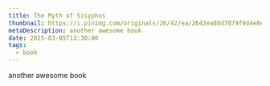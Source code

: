 ```yaml
---
title: The Myth of Sisyphus
thumbnail: https://i.pinimg.com/originals/26/42/ea/2642ea88d7879f9d4e8e93cd5adb0cbc.jpg
metaDescription: another awesome book
date: 2025-03-05T13:30:00
tags:
  - book
---
```

another awesome book
